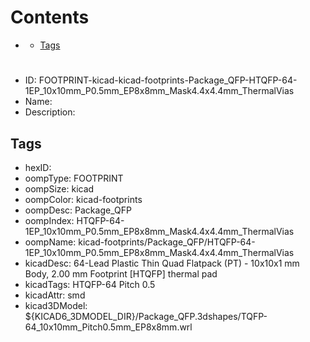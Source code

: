 



Contents
========

* [](#)
	* [Tags](#tags)

# 

- ID: FOOTPRINT-kicad-kicad-footprints-Package_QFP-HTQFP-64-1EP_10x10mm_P0.5mm_EP8x8mm_Mask4.4x4.4mm_ThermalVias
- Name: 
- Description: 

## Tags

- hexID: 
- oompType: FOOTPRINT
- oompSize: kicad
- oompColor: kicad-footprints
- oompDesc: Package_QFP
- oompIndex: HTQFP-64-1EP_10x10mm_P0.5mm_EP8x8mm_Mask4.4x4.4mm_ThermalVias
- oompName: kicad-footprints/Package_QFP/HTQFP-64-1EP_10x10mm_P0.5mm_EP8x8mm_Mask4.4x4.4mm_ThermalVias
- kicadDesc: 64-Lead Plastic Thin Quad Flatpack (PT) - 10x10x1 mm Body, 2.00 mm Footprint [HTQFP] thermal pad
- kicadTags: HTQFP-64 Pitch 0.5
- kicadAttr: smd
- kicad3DModel: ${KICAD6_3DMODEL_DIR}/Package_QFP.3dshapes/TQFP-64_10x10mm_Pitch0.5mm_EP8x8mm.wrl
